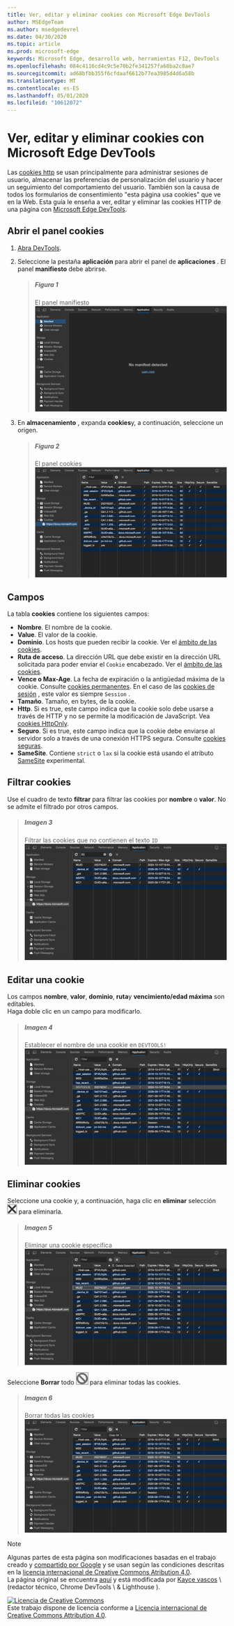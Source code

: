 ```yaml
---
title: Ver, editar y eliminar cookies con Microsoft Edge DevTools
author: MSEdgeTeam
ms.author: msedgedevrel
ms.date: 04/30/2020
ms.topic: article
ms.prod: microsoft-edge
keywords: Microsoft Edge, desarrollo web, herramientas F12, DevTools
ms.openlocfilehash: 084c4116cd4c9c5e70b2fe341257fa68ba2c8ae7
ms.sourcegitcommit: ad68bfbb355f6cfdaaf6612b77ea3985d4d6a58b
ms.translationtype: MT
ms.contentlocale: es-ES
ms.lasthandoff: 05/01/2020
ms.locfileid: "10612072"
---
```

<!-- Copyright Kayce Basques 

   Licensed under the Apache License, Version 2.0 (the "License");
   you may not use this file except in compliance with the License.
   You may obtain a copy of the License at

       https://www.apache.org/licenses/LICENSE-2.0

   Unless required by applicable law or agreed to in writing, software
   distributed under the License is distributed on an "AS IS" BASIS,
   WITHOUT WARRANTIES OR CONDITIONS OF ANY KIND, either express or implied.
   See the License for the specific language governing permissions and
   limitations under the License.  -->





# Ver, editar y eliminar cookies con Microsoft Edge DevTools   

  

Las [cookies http][MDNHTTPCookies] se usan principalmente para administrar sesiones de usuario, almacenar las preferencias de personalización del usuario y hacer un seguimiento del comportamiento del usuario.  También son la causa de todos los formularios de consentimiento "esta página usa cookies" que ve en la Web.  Esta guía le enseña a ver, editar y eliminar las cookies HTTP de una página con [Microsoft Edge DevTools][MicrosoftEdgeDevTools].  

## Abrir el panel cookies   

1.  [Abra DevTools][DevToolsOpen].  
1.  Seleccione la pestaña **aplicación** para abrir el panel de **aplicaciones** .  El panel **manifiesto** debe abrirse.  
    
    > ##### Figura 1  
    > El panel manifiesto  
    > ![El panel manifiesto][ImageManifest]  

1.  En **almacenamiento** , expanda **cookies**y, a continuación, seleccione un origen.  
    
    > ##### Figura 2  
    > El panel cookies  
    > ![El panel cookies][ImageCookies]  

## Campos   

La tabla **cookies** contiene los siguientes campos:  

*   **Nombre**.  El nombre de la cookie.  
*   **Value**.  El valor de la cookie.  
*   **Dominio**.  Los hosts que pueden recibir la cookie.  Ver el [ámbito de las cookies][MDNHTTPCookiesScope].  
*   **Ruta de acceso**.  La dirección URL que debe existir en la dirección URL solicitada para poder enviar el `Cookie` encabezado.  Ver el [ámbito de las cookies][MDNHTTPCookiesScope].  
*   **Vence o Max-Age**.  La fecha de expiración o la antigüedad máxima de la cookie.  Consulte [cookies permanentes][MDNHTTPCookiesPermanent].  En el caso de las [cookies de sesión][MDNHTTPCookiesSession] , este valor es siempre `Session` .  
*   **Tamaño**.  Tamaño, en bytes, de la cookie.  
*   **Http**.  Si es true, este campo indica que la cookie solo debe usarse a través de HTTP y no se permite la modificación de JavaScript.  Vea [cookies HttpOnly][MDNHTTPCookiesSecure].  
*   **Seguro**.  Si es true, este campo indica que la cookie debe enviarse al servidor solo a través de una conexión HTTPS segura.  Consulte [cookies seguras][MDNHTTPCookiesSecure].  
*   **SameSite**.  Contiene `strict` o `lax` si la cookie está usando el atributo [SameSite][MDNHTTPCookiesSamesite] experimental.  

## Filtrar cookies   

Use el cuadro de texto **filtrar** para filtrar las cookies por **nombre** o **valor**.  No se admite el filtrado por otros campos.  

> ##### Imagen 3  
> Filtrar las cookies que no contienen el texto `ID`  
> ![Filtrar las cookies que no contienen el identificador de texto][ImageCookiesFilter]  

## Editar una cookie   

Los campos **nombre**, **valor**, **dominio**, **ruta**y **vencimiento/edad máxima** son editables.  
Haga doble clic en un campo para modificarlo.  

> ##### Imagen 4  
> Establecer el nombre de una cookie en `DEVTOOLS!`  
> ![Establecer el nombre de una cookie en DEVTOOLSme!][ImageEditCookie]  

## Eliminar cookies   

Seleccione una cookie y, a continuación, haga clic en **eliminar** selección ![ eliminar seleccionada ][ImageDeleteIcon] para eliminarla.  

> ##### Imagen 5  
> Eliminar una cookie específica  
> ![Eliminar una cookie específica][ImageDeleteCookie]  

Seleccione **Borrar** todo ![ Borrar todo ][ImageClearIcon] para eliminar todas las cookies.  

> ##### Imagen 6  
> Borrar todas las cookies  
> ![Borrar todas las cookies][ImageClearAllCookies]  

<!--    -->  

  

<!-- image links -->  

[ImageClearIcon]: /microsoft-edge/devtools-guide-chromium/media/clear-icon.msft.png  
[ImageDeleteIcon]: /microsoft-edge/devtools-guide-chromium/media/delete-icon.msft.png  

[ImageManifest]: /microsoft-edge/devtools-guide-chromium/media/storage-application-manifest-empty.msft.png "Ilustración 1: el panel manifiesto"  
[ImageCookies]: /microsoft-edge/devtools-guide-chromium/media/storage-application-storage-cookies-selected.msft.png "Ilustración 2: el panel cookies"  
[ImageCookiesFilter]: /microsoft-edge/devtools-guide-chromium/media/storage-application-storage-cookies-filter-id.msft.png "Ilustración 3: filtrar las cookies que no contienen el identificador de texto"  
[ImageEditCookie]: /microsoft-edge/devtools-guide-chromium/media/storage-application-storage-cookies-rename.msft.png "Ilustración 4: establecer el nombre de una cookie en DEVTOOLSme!"  
[ImageDeleteCookie]: /microsoft-edge/devtools-guide-chromium/media/storage-application-storage-cookies-delete-selected.msft.png "Ilustración 5: eliminar una cookie específica"  
[ImageClearAllCookies]: /microsoft-edge/devtools-guide-chromium/media/storage-application-storage-cookies-clear-all.msft.png "Ilustración 6: borrar todas las cookies"  

<!-- links -->  

[MicrosoftEdgeDevTools]: /microsoft-edge/devtools-guide-chromium "Herramientas para desarrolladores de Microsoft Edge (cromo)"  
[DevToolsOpen]: /microsoft-edge/devtools-guide-chromium/open "Abrir Microsoft Edge DevTools"  

[MDNHTTPCookies]: https://developer.mozilla.org/docs/Web/HTTP/Cookies "Cookies HTTP | MDN"  
[MDNHTTPCookiesPermanent]: https://developer.mozilla.org/docs/Web/HTTP/Cookies#Permanent_cookies "Cookies HTTP: cookies permanentes | MDN"  
[MDNHTTPCookiesSamesite]: https://developer.mozilla.org/docs/Web/HTTP/Cookies#SameSite_cookies "Cookies HTTP: cookies SameSite | MDN"  
[MDNHTTPCookiesScope]: https://developer.mozilla.org/docs/Web/HTTP/Cookies#Scope_of_cookies "Cookies HTTP: ámbito de las cookies | MDN"  
[MDNHTTPCookiesSecure]: https://developer.mozilla.org/docs/Web/HTTP/Cookies#Secure_and_HttpOnly_cookies "Cookies HTTP: cookies seguras y HttpOnly | MDN"  
[MDNHTTPCookiesSession]: https://developer.mozilla.org/docs/Web/HTTP/Cookies#Session_cookies "Cookies HTTP: cookies de sesión | MDN"  

> [!NOTE]
> Algunas partes de esta página son modificaciones basadas en el trabajo creado y [compartido por Google][GoogleSitePolicies] y se usan según las condiciones descritas en la [licencia internacional de Creative Commons Atribution 4,0][CCA4IL].  
> La página original se encuentra [aquí](https://developers.google.com/web/tools/chrome-devtools/storage/cookies) y está modificada por [Kayce vascos][KayceBasques] \ (redactor técnico, Chrome DevTools \ & Lighthouse \).  

[![Licencia de Creative Commons][CCby4Image]][CCA4IL]  
Este trabajo dispone de licencia conforme a [Licencia internacional de Creative Commons Attribution 4.0][CCA4IL].  

[CCA4IL]: https://creativecommons.org/licenses/by/4.0  
[CCby4Image]: https://i.creativecommons.org/l/by/4.0/88x31.png  
[GoogleSitePolicies]: https://developers.google.com/terms/site-policies  
[KayceBasques]: https://developers.google.com/web/resources/contributors/kaycebasques  
